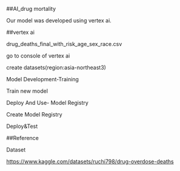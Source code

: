 ##AI_drug mortality

Our model was developed using vertex ai.

##vertex ai

drug_deaths_final_with_risk_age_sex_race.csv


go to console of vertex ai

create datasets(region:asia-northeast3)

Model Development-Training

Train new model

Deploy And Use- Model Registry

Create Model Registry

Deploy&Test

##Reference

Dataset

https://www.kaggle.com/datasets/ruchi798/drug-overdose-deaths
